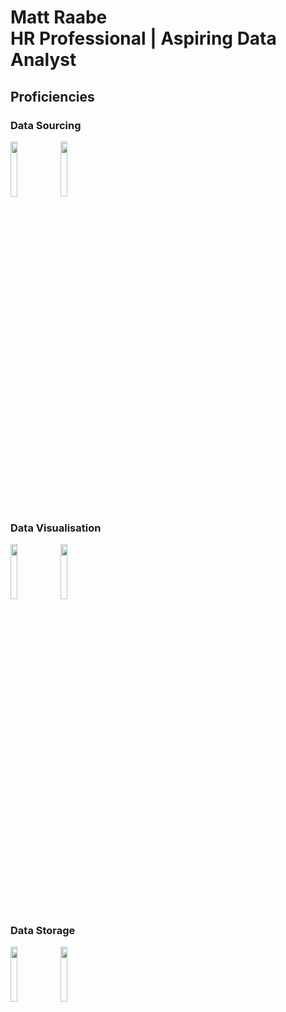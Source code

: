 # Matt Raabe <br> HR Professional | Aspiring Data Analyst

## Proficiencies

### Data Sourcing
<p>
  <code><img width="15%" src="https://www.vectorlogo.zone/logos/python/python-ar21.svg"></code>
  <code><img width="15%" src="https://www.vectorlogo.zone/logos/prometheusio/prometheusio-ar21.svg"></code>
</p>

### Data Visualisation
<p>
  <code><img width="15%" src="https://www.vectorlogo.zone/logos/grafana/grafana-ar21.svg"></code>
  <code><img width="15%" src="https://www.vectorlogo.zone/logos/microsoft_powerbi/microsoft_powerbi-ar21.svg"></code>
</p>

### Data Storage
<p>
  <code><img width="15%" src="https://www.vectorlogo.zone/logos/influxdata/influxdata-ar21.svg"></code>
  <code><img width="15%" src="https://www.vectorlogo.zone/logos/mariadb/mariadb-ar21.svg"></code>
</p>
